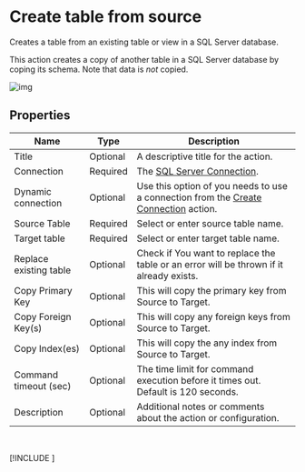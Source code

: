 # Create table from source

Creates a table from an existing table or view in a SQL Server database.

This action creates a copy of another table in a SQL Server database by coping its schema. Note that data is _not_ copied.

![img](https://profitbasedocs.blob.core.windows.net/flowimages/create-table-from-source.png)


## Properties

| Name         | Type            | Description                                       |
|--------------|-----------------|---------------------------------------------------|
| Title              | Optional        | A descriptive title for the action.               |
| Connection      | Required | The [SQL Server Connection](./connection.md).         |
| Dynamic connection | Optional | Use this option of you needs to use a connection from the [Create Connection](./create-connection.md) action. |
| Source Table | Required | Select or enter source table name. |
| Target table | Required | Select or enter target table name.  |
| Replace existing table | Optional |  Check if You want to replace the table or an error will be thrown if it already exists. |
| Copy Primary Key   | Optional | This will copy the primary key from Source to Target. |
| Copy Foreign Key(s) | Optional | This will copy any foreign keys from Source to Target. |
| Copy Index(es) | Optional | This will copy the any index from Source to Target. |
| Command timeout (sec) | Optional | The time limit for command execution before it times out. Default is 120 seconds.|
| Description   | Optional | Additional notes or comments about the action or configuration. |

<br/>

[!INCLUDE [](__videos.md)]